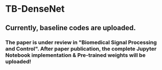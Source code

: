 # TB-DenseNet

## Currently, baseline codes are uploaded.

### The paper is under review in "Biomedical Signal Processing and Control". After paper publication, the complete Jupyter Notebook implementation & Pre-trained weights will be uploaded!
